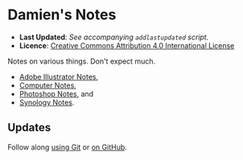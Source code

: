 <!--
  ---
  author: Damien Dart
  author_website: https://www.robotinaponcho.net/
  description: View Damien Dart's notes on stuff.
  javascript_external: assets/prettydate.js
  title: Damien's Notes
  ---
-->


Damien's Notes
==============

<ul class="metadata-list">
  <li class="metadata-list__item"><b>Last Updated</b>: <i>See accompanying <code>addlastupdated</code> script.</i></li>
  <li class="metadata-list__item">
    <b>Licence</b>: <a href="http://creativecommons.org/licenses/by/4.0/">Creative Commons Attribution 4.0 International License</a>
  </li>
</ul>

Notes on various things. Don't expect much.

  - [Adobe Illustrator Notes][3],
  - [Computer Notes][4],
  - [Photoshop Notes][5], and
  - [Synology Notes][6].

[3]: <https://www.robotinaponcho.net/notes/illustrator>
[4]: <https://www.robotinaponcho.net/notes/computer>
[5]: <https://www.robotinaponcho.net/notes/photoshop>
[6]: <https://www.robotinaponcho.net/notes/synology>

## Updates

Follow along [using Git][7] or [on GitHub][8].

[7]: <https://www.robotinaponcho.net/git/#notes>
[8]: <https://github.com/damiendart/notes>

